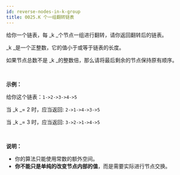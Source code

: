 ```yaml
---
id: reverse-nodes-in-k-group
title: 0025.K 个一组翻转链表
---
```

给你一个链表，每 _k _个节点一组进行翻转，请你返回翻转后的链表。

_k _是一个正整数，它的值小于或等于链表的长度。

如果节点总数不是 _k _的整数倍，那么请将最后剩余的节点保持原有顺序。

 

**示例：**

给你这个链表：<code>1-&gt;2-&gt;3-&gt;4-&gt;5</code>

当 _k _= 2 时，应当返回: <code>2-&gt;1-&gt;4-&gt;3-&gt;5</code>

当 _k _= 3 时，应当返回: <code>3-&gt;2-&gt;1-&gt;4-&gt;5</code>

 

**说明：**


- 你的算法只能使用常数的额外空间。
- **你不能只是单纯的改变节点内部的值**，而是需要实际进行节点交换。
